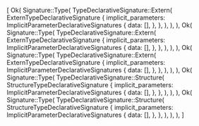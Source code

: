 [
    Ok(
        Signature::Type(
            TypeDeclarativeSignature::Extern(
                ExternTypeDeclarativeSignature {
                    implicit_parameters: ImplicitParameterDeclarativeSignatures {
                        data: [],
                    },
                },
            ),
        ),
    ),
    Ok(
        Signature::Type(
            TypeDeclarativeSignature::Extern(
                ExternTypeDeclarativeSignature {
                    implicit_parameters: ImplicitParameterDeclarativeSignatures {
                        data: [],
                    },
                },
            ),
        ),
    ),
    Ok(
        Signature::Type(
            TypeDeclarativeSignature::Extern(
                ExternTypeDeclarativeSignature {
                    implicit_parameters: ImplicitParameterDeclarativeSignatures {
                        data: [],
                    },
                },
            ),
        ),
    ),
    Ok(
        Signature::Type(
            TypeDeclarativeSignature::Structure(
                StructureTypeDeclarativeSignature {
                    implicit_parameters: ImplicitParameterDeclarativeSignatures {
                        data: [],
                    },
                },
            ),
        ),
    ),
    Ok(
        Signature::Type(
            TypeDeclarativeSignature::Structure(
                StructureTypeDeclarativeSignature {
                    implicit_parameters: ImplicitParameterDeclarativeSignatures {
                        data: [],
                    },
                },
            ),
        ),
    ),
]